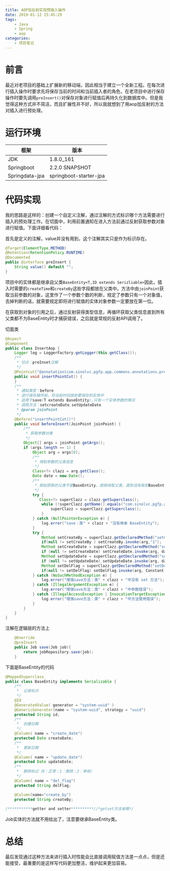 ```yaml
---
title: AOP加反射实现预插入操作
date: 2019-01-12 15:45:29
tags:
	- Java
	- Spring
	- aop
categories:
	- 项目笔记
---
```


# 前言

最近对老项目的基础上扩展新的移动端，因此相当于建立一个全新工程。在每次进行插入操作时要求先将保存当前的时间和当前插入者的角色，在老项目中进行保存操作时要先调用`preInsert()`对保存对象进行赋值后再持久化到数据库中。但是我觉得这种方式并不简洁，而且扩展性并不好，所以我就想到了用aop加反射的方法对插入进行预处理。

# 运行环境

| 框架           | 版本                   |
| -------------- | ---------------------- |
| JDK            | 1.8.0_161              |
| Springboot     | 2.2.0 SNAPSHOT         |
| Springdata-jpa | springboot-starter-jpa |



# 代码实现

我的思路是这样的：创建一个自定义注解，通过注解的方式标识哪个方法需要进行插入的预处理工作。在切面中，利用前置通知在进入方法前通过反射获取参数对象进行赋值。下面详细看代码：

首先是定义的注解，value并没有用到，这个注解其实只是作为标识存在。

```java
@Target(ElementType.METHOD)
@Retention(RetentionPolicy.RUNTIME)
@Documented
public @interface preInsert {
    String value() default "";
}

```

项目中的实体都是继承自父类`BaseEntity<T,ID extends Serizliable>`因此，插入时需要的`createTime`和`createBy`这些字段都放在父类中。方法中由`joinPoint`获取当前参数的对象，这里作了一个参数个数的判断，规定了参数只有一个对象值，去掉判断的话，就需要规定即将进行赋值的实体对象参数一定要放在第一位。

在获取到对象的引用之后，通过反射获得类型信息，再循环获取父类信息直到所有父类都不为BaseEntity时才捕获错误，之后就是常规的反射API调用了。

切面类

```java
@Aspect
@Component
public class InsertAop {
    Logger log = LoggerFactory.getLogger(this.getClass());
    /**
     * 切点：preInset注解
     */
    @Pointcut("@annotation(com.sinolvc.pgfp.app.commons.annotations.preInsert)")
    public void insertPointCut() {
    }
    /**
     * 通知类型：before
     * 进行保存操作前，将当前时间放到要保存的实体中
     * 适用于save(T extends BaseEntity),只有一个实体参数的情况
     * 调用方法：setcreateDate,setUpdateDate
     * @param joinPoint
     */
    @Before("insertPointCut()")
    public void beforeInsert(JoinPoint joinPoint) {
        /**
         * 获取参数对象
         */
        Object[] args = joinPoint.getArgs();
        if (args.length == 1) {
            Object arg = args[0];
            /**
             * 得到参数的父类信息
             */
            Class<?> clazz = arg.getClass();
            Date date = new Date();
            /**
             * 假如获取的父类不是BaseEntity，就继续取父类，直到没有取到BaseEntity为止就抛出异常
             */
            try {
               Class<?> superClazz = clazz.getSuperclass();
                while (!superClazz.getName().equals("com.sinolvc.pgfp.app.commons.base.BaseEntity")) {
                    superClazz = superClazz.getSuperclass();
                }
            } catch (NullPointerException e) {
                log.error("save：类" + clazz + "没有继承 BaseEntity");
            }
            try {
                Method setCreateBy = superClazz.getDeclaredMethod("setCreateBy",String.class);
                if(null != setCreateBy ) setCreateBy.invoke(arg,"1");
                Method setCreateDate = superClazz.getDeclaredMethod("setCreateDate", Date.class);
                if (null != setCreateDate) setCreateDate.invoke(arg, date);
                Method setUpdateDate = superClazz.getDeclaredMethod("setUpdateDate", Date.class);
                if (null != setUpdateDate) setUpdateDate.invoke(arg, date);
                Method setDelFlag = superClazz.getDeclaredMethod("setDelFlag",String.class);
                if(null != setDelFlag) setDelFlag.invoke(arg, Constant.DEL_FLAG_NORMAL);
            } catch (NoSuchMethodException e) {
                log.error("增强save方法：类" + clazz + "中没有 set 方法");
            } catch (IllegalArgumentException e) {
                log.error("增强save方法：类" + clazz + "中参数错误");
            } catch (IllegalAccessException | InvocationTargetException e) {
                log.error("增强save方法：类" + clazz + "中方法使用错误");
            }
        }
    }
}

```

注解在逻辑层的方法上

```java
    @Override
    @preInsert
    public Job save(Job job){
        return jobRepository.save(job);
    }
```

下面是BaseEntity的代码

```java
@MappedSuperclass
public class BaseEntity implements Serializable {
    /**
     *  记录标识
     */
    @Id
    @GeneratedValue( generator = "system-uuid" )
    @GenericGenerator(name = "system-uuid", strategy = "uuid")
    protected String id;
    /**
     *  创建日期
     */
    @Column( name = "create_date")
    protected Date createDate;
    /**
     *  更新日期
     */
    @Column( name = "update_date")
    protected Date updateDate;
    /**
     *  删除标记（0：正常；1：删除；2：审核）
     */
    @Column( name = "del_flag")
    protected String delFlag;

    @Column(name="create_by")
    protected String createBy;
   
/***********getter and setter**********//*getset方法省略*/
```

Job实体的方法就不用给出了，注意要继承BaseEntity类。

# 总结

最后发现通过这种方法来进行插入时性能会比直接调用赋值方法差一点点，但是还能接受，最重要的是这样写代码更加整洁，维护起来更加容易。